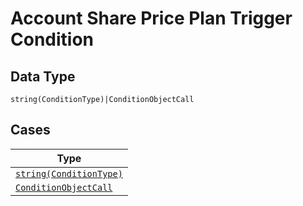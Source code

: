 
# Account Share Price Plan Trigger Condition

## Data Type

`string(ConditionType)|ConditionObjectCall`

## Cases

| Type |
|  --- |
| [`string(ConditionType)`](../../../doc/models/condition-type.md) |
| [`ConditionObjectCall`](../../../doc/models/condition-object-call.md) |

